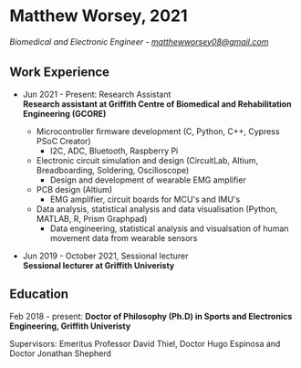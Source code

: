 # Matthew Worsey,   2021
###### Biomedical and Electronic Engineer -  matthewworsey08@gmail.com

## Work Experience
- Jun 2021 - Present:       Research Assistant  
**Research assistant at Griffith Centre of Biomedical and Rehabilitation Engineering (GCORE)**
  - Microcontroller firmware development (C, Python, C++, Cypress PSoC Creator)
    - I2C, ADC, Bluetooth, Raspberry Pi
  - Electronic circuit simulation and design (CircuitLab, Altium, Breadboarding, Soldering, Oscilloscope)
    - Design and development of wearable EMG amplifier
  - PCB design (Altium)
    - EMG amplifier, circuit boards for MCU's and IMU's
  - Data analysis, statistical analysis and data visualisation (Python, MATLAB, R, Prism Graphpad)
    - Data engineering, statistical analysis and visualsation of human movement data from wearable sensors  

- Jun 2019 - October 2021, Sessional lecturer  
**Sessional lecturer at Griffith Univeristy**  


## Education 
Feb 2018 - present:       **Doctor of Philosophy (Ph.D) in Sports and Electronics Engineering, Griffith Univeristy**    
  
Supervisors: Emeritus Professor David Thiel, Doctor Hugo Espinosa and Doctor Jonathan Shepherd 


